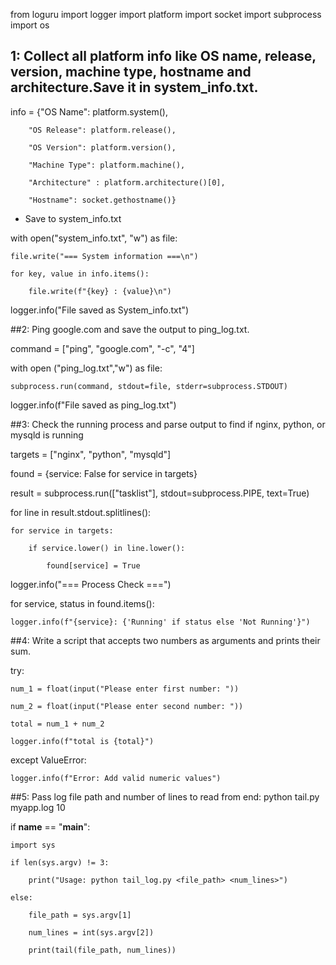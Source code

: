 from loguru import logger
import platform
import socket
import subprocess
import os

## 1: Collect all platform info like OS name, release, version, machine type,  hostname and architecture.Save it in system_info.txt.

info = {"OS Name": platform.system(),

        "OS Release": platform.release(),
		
        "OS Version": platform.version(),
		
        "Machine Type": platform.machine(),
		
        "Architecture" : platform.architecture()[0],
		
        "Hostname": socket.gethostname()}

* Save to system_info.txt

with open("system_info.txt", "w") as file:

    file.write("=== System information ===\n")
	
    for key, value in info.items():
	
        file.write(f"{key} : {value}\n")
		
logger.info("File saved as System_info.txt")

##2: Ping google.com and save the output to ping_log.txt.

command = ["ping", "google.com", "-c", "4"]

with open ("ping_log.txt","w") as file:

    subprocess.run(command, stdout=file, stderr=subprocess.STDOUT)

logger.info(f"File saved as ping_log.txt")

##3: Check the running process and parse output to find if nginx, python, or mysqld is running

targets = ["nginx", "python", "mysqld"]

found = {service: False for service in targets}

result = subprocess.run(["tasklist"], stdout=subprocess.PIPE, text=True)

for line in result.stdout.splitlines():

    for service in targets:
	
        if service.lower() in line.lower():
		
            found[service] = True

logger.info("=== Process Check ===")

for service, status in found.items():

    logger.info(f"{service}: {'Running' if status else 'Not Running'}")

##4: Write a script that accepts two numbers as arguments and prints their sum.

try:

    num_1 = float(input("Please enter first number: "))
	
    num_2 = float(input("Please enter second number: "))
	
    total = num_1 + num_2
	
    logger.info(f"total is {total}")
	
except ValueError:

    logger.info(f"Error: Add valid numeric values")

##5: Pass log file path and number of lines to read from end: python tail.py myapp.log 10

if __name__ == "__main__":

    import sys
	
    if len(sys.argv) != 3:
	
        print("Usage: python tail_log.py <file_path> <num_lines>")
		
    else:
	
        file_path = sys.argv[1]
		
        num_lines = int(sys.argv[2])
		
        print(tail(file_path, num_lines))
